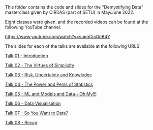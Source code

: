 This folder contains the code and slides for the "Demystifying Data"
masterclass given by CIRDAS (part of SETU) in May/June 2022.

Eight classes were given, and the recorded videos can be found at the following
YouTube channel:

https://www.youtube.com/watch?v=sueqCmOo84Y


The slides for each of the talks are available at the following URLS:

[Talk 01 - Introduction](ws_01_intro.html)

[Talk 02 - The Virtues of Simplicity](ws_02_simplicity.html)

[Talk 03 - Risk, Uncertainty and Knowledge](ws_03_uncertainty.html)

[Talk 04 - The Power and Perils of Statistics](ws_04_statistics.html)

[Talk 05 - ML and Models and Data - Oh My!!!](ws_05_ml.html)

[Talk 06 - Data Visualisation](ws_06_dataviz.html)

[Talk 07 - So You Want to Data?](ws_07_started.html)

[Talk 08 - Recap](ws_08_recap.html)
